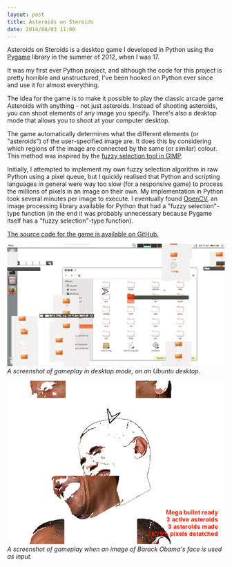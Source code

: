```yaml
---
layout: post
title: Asteroids on Steroids
date: 2014/08/03 11:00
---
```


Asteroids on Steroids is a desktop game I developed in Python using the [Pygame](http://pygame.org) library in the summer of 2012, when I was 17.

It was my first ever Python project, and although the code for this project is pretty horrible and unstructured, I've been hooked on Python ever since and use it for almost everything.

The idea for the game is to make it possible to play the classic arcade game Asteroids with anything - not just asteroids. Instead of shooting asteroids, you can shoot elements of any image you specify. There's also a desktop mode that allows you to shoot at your computer desktop.

The game automatically determines what the different elements (or "asteroids") of the user-specified image are. It does this by considering which regions of the image are connected by the same (or similar) colour. This method was inspired by the [fuzzy selection tool in GIMP](http://docs.gimp.org/en/gimp-tool-fuzzy-select.html).

Initially, I attempted to implement my own fuzzy selection algorithm in raw Python using a pixel queue, but I quickly realised that Python and scripting languages in general were way too slow (for a responsive game) to process the millions of pixels in an image on their own. My implementation in Python took several minutes per image to execute. I eventually found [OpenCV](http://opencv.org/), an image processing library available for Python that had a "fuzzy selection"-type function (in the end it was probably unnecessary because Pygame itself has a "fuzzy selection"-type function).

[The source code for the game is available on GitHub.](https://github.com/musalbas/Asteroids-on-Steroids)

![](/img/Asteroids-on-Steroids/gameplay_shot_1.png)<br>
*A screenshot of gameplay in desktop mode, on an Ubuntu desktop.*

![](/img/Asteroids-on-Steroids/gameplay_shot_2.png)<br>
*A screenshot of gameplay when an image of Barack Obama's face is used as input.*

